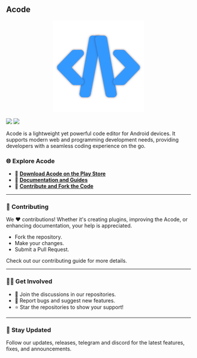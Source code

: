 ## Acode

<p align="center">
  <img src='https://raw.githubusercontent.com/Acode-Foundation/Acode/refs/heads/main/res/logo_1.png' width='250'>
</p>

[![](https://img.shields.io/endpoint?logo=telegram&label=Acode&style=flat&url=https%3A%2F%2Facode.app%2Fapi%2Ftelegram-members-count)](https://t.me/foxdebug_acode) [![](https://dcbadge.vercel.app/api/server/vVxVWYUAWD?style=flat)](https://discord.gg/vVxVWYUAWD)

Acode is a lightweight yet powerful code editor for Android devices. It supports modern web and programming development needs, providing developers with a seamless coding experience on the go.

### 🌐 **Explore Acode**  

- 📱 **[Download Acode on the Play Store](https://play.google.com/store/apps/dev?id=7966583793961491942)**  
- 📖 **[Documentation and Guides](https://acode.app)**    
- 🚀 **[Contribute and Fork the Code](https://github.com/Acode-Foundation/Acode)**  

---

### 🤝 **Contributing**  
We ❤️ contributions! Whether it's creating plugins, improving the Acode, or enhancing documentation, your help is appreciated.  
- Fork the repository.  
- Make your changes.  
- Submit a Pull Request.  

Check out our contributing guide for more details.

---

### 🧑‍💻 **Get Involved**  
- 💬 Join the discussions in our repositories.  
- 🐞 Report bugs and suggest new features.  
- ⭐ Star the repositories to show your support!  

---

### 📢 **Stay Updated**  
Follow our updates, releases, telegram and discord for the latest features, fixes, and announcements.  
